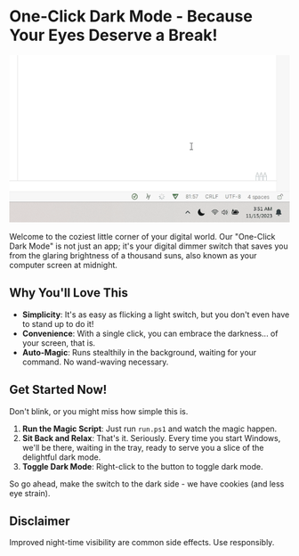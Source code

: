 # One-Click Dark Mode - Because Your Eyes Deserve a Break!

<p align="center">
<img height="300" src="img/toggle-dark-mode.gif">

Welcome to the coziest little corner of your digital world. Our "One-Click Dark Mode" is not just an app; it's your digital dimmer switch that saves you from the glaring brightness of a thousand suns, also known as your computer screen at midnight.
</p>

## Why You'll Love This

- **Simplicity**: It's as easy as flicking a light switch, but you don't even have to stand up to do it!
- **Convenience**: With a single click, you can embrace the darkness... of your screen, that is.
- **Auto-Magic**: Runs stealthily in the background, waiting for your command. No wand-waving necessary.

## Get Started Now!

Don't blink, or you might miss how simple this is.

1. **Run the Magic Script**: Just run `run.ps1` and watch the magic happen.
2. **Sit Back and Relax**: That's it. Seriously. Every time you start Windows, we'll be there, waiting in the tray, ready to serve you a slice of the delightful dark mode.
3. **Toggle Dark Mode**: Right-click to the button to toggle dark mode.

So go ahead, make the switch to the dark side - we have cookies (and less eye strain).

## Disclaimer

Improved night-time visibility are common side effects. Use responsibly.

